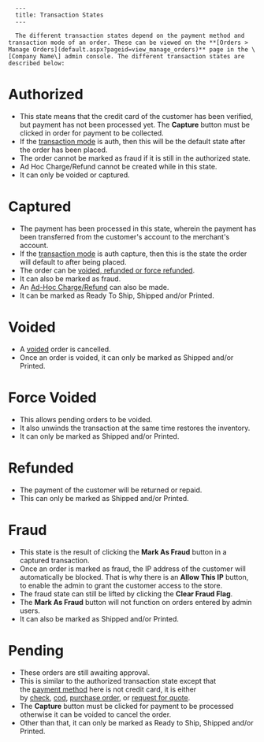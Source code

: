 
      ---
      title: Transaction States
      ---

      The different transaction states depend on the payment method and transaction mode of an order. These can be viewed on the **[Orders > Manage Orders](default.aspx?pageid=view_manage_orders)** page in the \[Company Name\] admin console. The different transaction states are described below:   

Authorized
==========

*   This state means that the credit card of the customer has been verified, but payment has not been processed yet. The **Capture** button must be clicked in order for payment to be collected. 
*   If the [transaction mode](default.aspx?pageid=transaction_modes) is auth, then this will be the default state after the order has been placed. 
*   The order cannot be marked as fraud if it is still in the authorized state. 
*   Ad Hoc Charge/Refund cannot be created while in this state. 
*   It can only be voided or captured.

Captured
========

*   The payment has been processed in this state, wherein the payment has been transferred from the customer's account to the merchant's account. 
*   If the [transaction mode](default.aspx?pageid=transaction_modes) is auth capture, then this is the state the order will default to after being placed. 
*   The order can be [voided, refunded or force refunded](default.aspx?pageid=order_processing). 
*   It can also be marked as fraud. 
*   An [Ad-Hoc Charge/Refund](default.aspx?pageid=order_processing) can also be made. 
*   It can be marked as Ready To Ship, Shipped and/or Printed.

Voided
======

*   A [](http://manual.aspdotnetstorefront.com/p-1056-order-processing.aspx)[voided](default.aspx?pageid=order_processing) order is cancelled. 
*   Once an order is voided, it can only be marked as Shipped and/or Printed.

Force Voided
============

*   This allows pending orders to be voided. 
*   It also unwinds the transaction at the same time restores the inventory. 
*   It can only be marked as Shipped and/or Printed.

Refunded
========

*   The payment of the customer will be returned or repaid. 
*   This can only be marked as Shipped and/or Printed.

Fraud
=====

*   This state is the result of clicking the **Mark As Fraud** button in a captured transaction. 
*   Once an order is marked as fraud, the IP address of the customer will automatically be blocked. That is why there is an **Allow This IP** button, to enable the admin to grant the customer access to the store. 
*   The fraud state can still be lifted by clicking the **Clear Fraud Flag**. 
*   The **Mark As Fraud** button will not function on orders entered by admin users. 
*   It can also be marked as Shipped and/or Printed.

Pending
=======

*   These orders are still awaiting approval. 
*   This is similar to the authorized transaction state except that the [payment method](default.aspx?pageid=payment_method) here is not credit card, it is either by [check](default.aspx?pageid=checks), [cod](default.aspx?pageid=cods), [purchase order](default.aspx?pageid=purchase_orders), or [request for quote](default.aspx?pageid=request_for_quote).
*   The **Capture** button must be clicked for payment to be processed otherwise it can be voided to cancel the order. 
*   Other than that, it can only be marked as Ready to Ship, Shipped and/or Printed.
      